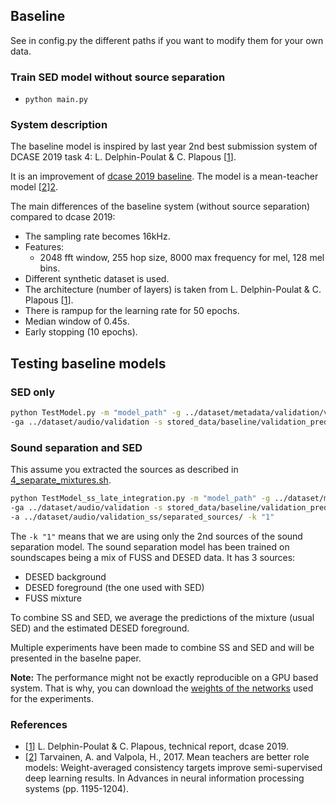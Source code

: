 ## Baseline

See in config.py the different paths if you want to modify them for your own data.

### Train SED model without source separation

- `python main.py`

### System description
The baseline model is inspired by last year 2nd best submission system of DCASE 2019 task 4:
L. Delphin-Poulat & C. Plapous [[1]].

It is an improvement of [dcase 2019 baseline][dcase2019-baseline]. The model is a mean-teacher model [[2]][2].

The main differences of the baseline system (without source separation) compared to dcase 2019:
- The sampling rate becomes 16kHz.
- Features:
	- 2048 fft window, 255 hop size, 8000 max frequency for mel, 128 mel bins.
- Different synthetic dataset is used.
- The architecture (number of layers) is taken from L. Delphin-Poulat & C. Plapous [[1]].
- There is rampup for the learning rate for 50 epochs.
- Median window of 0.45s.
- Early stopping (10 epochs).


## Testing baseline models
### SED only
```bash
python TestModel.py -m "model_path" -g ../dataset/metadata/validation/validation.tsv  \
-ga ../dataset/audio/validation -s stored_data/baseline/validation_predictions.tsv 
```

### Sound separation and SED
This assume you extracted the sources as described in [4_separate_mixtures.sh].
```bash
python TestModel_ss_late_integration.py -m "model_path" -g ../dataset/metadata/validation/validation.tsv  \
-ga ../dataset/audio/validation -s stored_data/baseline/validation_predictions.tsv \
-a ../dataset/audio/validation_ss/separated_sources/ -k "1"
```
The `-k "1"` means that we are using only the 2nd sources of the sound separation model.
The sound separation model has been trained on soundscapes being a mix of FUSS and DESED data. 
It has 3 sources:
- DESED background
- DESED foreground (the one used with SED)
- FUSS mixture

To combine SS and SED, we average the predictions of the mixture (usual SED) and 
the estimated DESED foreground.

Multiple experiments have been made to combine SS and SED and will be presented in the baselne paper.

**Note:** The performance might not be exactly reproducible on a GPU based system.
That is why, you can download the [weights of the networks][model-weights] used for the experiments.

### References
 - [[1]] L. Delphin-Poulat & C. Plapous, technical report, dcase 2019.
 - [[2]]  Tarvainen, A. and Valpola, H., 2017.
 Mean teachers are better role models: Weight-averaged consistency targets improve semi-supervised deep learning results.
 In Advances in neural information processing systems (pp. 1195-1204).

[1]: http://dcase.community/documents/challenge2019/technical_reports/DCASE2019_Delphin_15.pdf
[2]: https://arxiv.org/pdf/1703.01780.pdf
[4_separate_mixtures.sh]: ../scripts/4_separate_mixtures.sh

[dcase2019-baseline]: https://github.com/turpaultn/DCASE2019_task4
[model-weights]: https://doi.org/10.5281/zenodo.3726375
